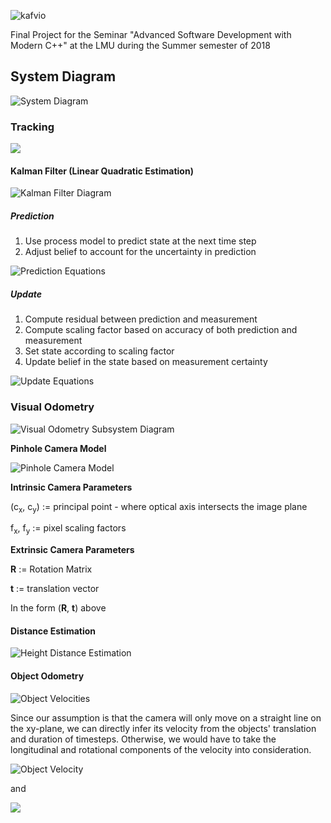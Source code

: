 ![kafvio](https://imgur.com/2kWdeMj.png)

Final Project for the Seminar "Advanced Software Development with Modern C++" at the LMU during the Summer semester of 2018

## System Diagram

![System Diagram](https://imgur.com/hLfMSFH.png)

### Tracking

![](http://)

#### Kalman Filter (Linear Quadratic Estimation)

![Kalman Filter Diagram](https://imgur.com/FogSISI.png)

##### Prediction
1. Use process model to predict state at the next time step
2. Adjust belief to account for the uncertainty in prediction

![Prediction Equations](http://mathurl.com/y8reaut5.png)
##### Update
1. Compute residual between prediction and measurement
2. Compute scaling factor based on accuracy of both prediction and measurement
3. Set state according to scaling factor
4. Update belief in the state based on measurement certainty

![Update Equations](http://mathurl.com/y7cehhk4.png)

### Visual Odometry
![Visual Odometry Subsystem Diagram](https://imgur.com/fvjIRr4.png)


**Pinhole Camera Model**

![Pinhole Camera Model](https://imgur.com/fVRhJQQ.png)

**Intrinsic Camera Parameters**

(c<sub>x</sub>, c<sub>y</sub>) := principal point - where optical axis intersects the image plane

f<sub>x</sub>, f<sub>y</sub> := pixel scaling factors

**Extrinsic Camera Parameters**

<strong>R</strong> := Rotation Matrix

<strong>t</strong> := translation vector

In the form (<strong>R</strong>, <strong>t</strong>) above

#### Distance Estimation
![Height Distance Estimation](https://imgur.com/J5FOeAh.png)
#### Object Odometry
![Object Velocities](https://imgur.com/OkTN1DR.png)

Since our assumption is that the camera will only move on a straight line on the xy-plane, we can directly infer its velocity from the objects' translation and duration of timesteps. Otherwise, we would have to take the longitudinal and rotational components of the velocity into consideration.

![Object Velocity](http://mathurl.com/ya2ds8p5.png)

and

![](http://mathurl.com/yd5dsrhk.png)
